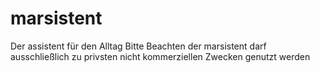# marsistent
Der assistent für den Alltag
Bitte Beachten der marsistent darf ausschließlich zu privsten nicht kommerziellen Zwecken genutzt werden
